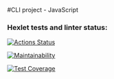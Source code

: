 #CLI project - JavaScript 
### Hexlet tests and linter status:
[![Actions Status](https://github.com/imikh1991/frontend-project-44/workflows/hexlet-check/badge.svg)](https://github.com/imikh1991/frontend-project-44/actions)

[![Maintainability](https://api.codeclimate.com/v1/badges/9f4939d28b8a90d2c01b/maintainability)](https://codeclimate.com/github/imikh1991/frontend-project-44/maintainability)

[![Test Coverage](https://api.codeclimate.com/v1/badges/9f4939d28b8a90d2c01b/test_coverage)](https://codeclimate.com/github/imikh1991/frontend-project-44/test_coverage)
